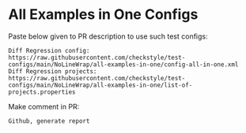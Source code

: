 # All Examples in One Configs
Paste below given to PR description to use such test configs:
```
Diff Regression config: https://raw.githubusercontent.com/checkstyle/test-configs/main/NoLineWrap/all-examples-in-one/config-all-in-one.xml
Diff Regression projects: https://raw.githubusercontent.com/checkstyle/test-configs/main/NoLineWrap/all-examples-in-one/list-of-projects.properties
```
Make comment in PR:
```
Github, generate report
```
